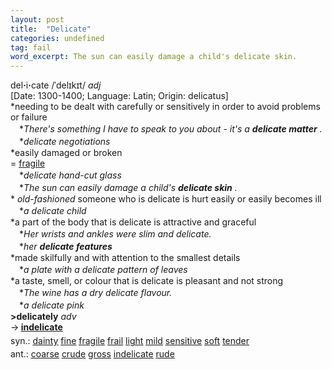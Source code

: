 ```yaml
---
layout: post
title:  "Delicate"
categories: undefined
tag: fail
word_excerpt: The sun can easily damage a child's delicate skin.
---
```

<DIV style="MARGIN: 0px 0px 5px">del<B>·</B>i<B>·</B>cate /ˈdelɪkɪt/ <I>adj</I> <BR>[Date: 1300-1400; Language: Latin; Origin: delicatus]<BR>*needing to be dealt with carefully or sensitively in order to avoid problems or failure<BR>　*<I>There's something I have to speak to you about - it's a <B>delicate matter</B> .</I><BR>　*<I>delicate negotiations</I><BR>*easily damaged or broken<BR>= <A href="{{ site.baseurl }}/fragile"><U>fragile</U></A><BR>　*<I>delicate hand-cut glass</I><BR>　*<I>The sun can easily damage a child's <B>delicate skin</B> .</I><BR>* <I>old-fashioned</I> someone who is delicate is hurt easily or easily becomes ill<BR>　*<I>a delicate child</I><BR>*a part of the body that is delicate is attractive and graceful<BR>　*<I>Her wrists and ankles were slim and delicate.</I><BR>　*<I>her <B>delicate features</B> </I><BR>*made skilfully and with attention to the smallest details<BR>　*<I>a plate with a delicate pattern of leaves</I><BR>*a taste, smell, or colour that is delicate is pleasant and not strong<BR>　*<I>The wine has a dry delicate flavour.</I><BR>　*<I>a delicate pink</I><BR><B>&gt;delicately</B> <I>adv</I> <BR>→<B> <A href="{{ site.baseurl }}/indelicate"><U>indelicate</U></A></B></DIV>
<DIV style="MARGIN: 0px 0px 5px">
<DIV style="MARGIN: 4px 0px">syn.: <A href="{{ site.baseurl }}/dainty"><U>dainty</U></A> <A href="{{ site.baseurl }}/fine"><U>fine</U></A> <A href="{{ site.baseurl }}/fragile"><U>fragile</U></A> <A href="{{ site.baseurl }}/frail"><U>frail</U></A> <A href="{{ site.baseurl }}/light"><U>light</U></A> <A href="{{ site.baseurl }}/mild"><U>mild</U></A> <A href="{{ site.baseurl }}/sensitive"><U>sensitive</U></A> <A href="{{ site.baseurl }}/soft"><U>soft</U></A> <A href="{{ site.baseurl }}/tender"><U>tender</U></A></DIV>
<DIV style="MARGIN: 4px 0px">ant.: <A href="{{ site.baseurl }}/coarse"><U>coarse</U></A> <A href="{{ site.baseurl }}/crude"><U>crude</U></A> <A href="{{ site.baseurl }}/gross"><U>gross</U></A> <A href="{{ site.baseurl }}/indelicate"><U>indelicate</U></A> <A href="{{ site.baseurl }}/rude"><U>rude</U></A></DIV></DIV>
